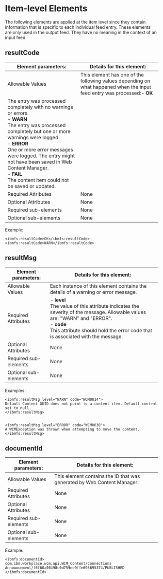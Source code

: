 # Item-level Elements

The following elements are applied at the item level since they contain information that is specific to each individual feed entry. These elements are only used in the output feed. They have no meaning in the context of an input feed.

## resultCode

|Element parameters:|Details for this element:|
|-------------------|-------------------------|
|Allowable Values|This element has one of the following values depending on what happened when the input feed entry was processed:-   **OK**<br>
The entry was processed completely with no warnings or errors.<br>-   **WARN**<br>The entry was processed completely but one or more warnings were logged.<br>-   **ERROR**<br>One or more error messages were logged. The entry might not have been saved in Web Content Manager.<br>- **FAIL**<br>The content item could not be saved or updated.<br>|
|Required Attributes|None|
|Optional Attributes|None|
|Required sub-elements|None|
|Optional sub-elements|None|

Example:

```
<ibmfs:resultCode>OK</ibmfs:resultCode>
<ibmfs:resultCode>WARN</ibmfs:resultCode>
```

## resultMsg

|Element parameters:|Details for this element:|
|-------------------|-------------------------|
|Allowable Values|Each instance of this element contains the details of a warning or error message.|
|Required Attributes|-   **level**<br>The value of this attribute indicates the severity of the message. Allowable values are: "WARN" and "ERROR".<br>-   **code**<br>This attribute should hold the error code that is associated with the message.<br>|
|Optional Attributes|None|
|Required sub-elements|None|
|Optional sub-elements|None|

Examples:

```
<ibmfs:resultMsg level="WARN" code="WCM0014">
Default Content GUID does not point to a content item. Default content set to null.
</ibmfs:resultMsg>


<ibmfs:resultMsg level="ERROR" code="WCM0030">
A WCMException was thrown when attempting to move the content.
</ibmfs:resultMsg>
```

## documentId

|Element parameters:|Details for this element:|
|-------------------|-------------------------|
|Allowable Values|This element contains the ID that was generated by Web Content Manager.|
|Required Attributes|None|
|Optional Attributes|None|
|Required sub-elements|None|
|Optional sub-elements|None|

Example:

```
<ibmfs:documentId>
com.ibm.workplace.wcm.api.WCM_Content/Connections Announcement/f6f60a00498c0d759ee9ffe695695374/PUBLISHED
</ibmfs:documentId>
```


